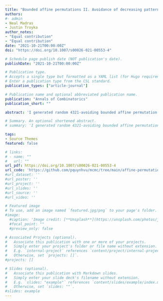 ```yaml
---
title: "Bounded affine permutations II. Avoidance of decreasing patterns"
authors:
#- admin
- Neal Madras
- Justin Troyka
author_notes:
- "Equal contribution"
- "Equal contribution"
date: "2021-10-21T00:00:00Z"
doi: "https://doi.org/10.1007/s00026-021-00553-4"

# Schedule page publish date (NOT publication's date).
publishDate: "2021-10-21T00:00:00Z"

# Publication type.
# Accepts a single type but formatted as a YAML list (for Hugo requirements).
# Enter a publication type from the CSL standard.
publication_types: ["article-journal"]

# Publication name and optional abbreviated publication name.
publication: "Annals of Combinatorics"
publication_short: ""

abstract: 'I generated random 4321-avoiding bounded affine permutation of size 500 using a Markov chain Monte Carlo algorithm (Figures 6 and 8) under the supervision of the first author, [**Professor Neal Madras**](https://madras.mathstats.yorku.ca/).'

# Summary. An optional shortened abstract.
# summary: 'I generated random 4321-avoiding bounded affine permutation of size 500 using a Markov chain Monte Carlo algorithm (Figures 6 and 8) under the supervision of the first author, [**Professor Neal Madras**](https://madras.mathstats.yorku.ca/).'

tags:
- Source Themes
featured: false

# links:
# - name: ""
#   url: ""
url_pdf: https://doi.org/10.1007/s00026-021-00553-4
url_code: 'https://github.com/pquynhvu/mcmc/tree/main/affine-permutation'
#url_dataset: ''
#url_poster: ''
#url_project: ''
#url_slides: ''
#url_source: ''
#url_video: ''

# Featured image
# To use, add an image named `featured.jpg/png` to your page's folder. 
#image:
  #caption: 'Image credit: [**Unsplash**](https://unsplash.com/photos/jdD8gXaTZsc)'
  #focal_point: ""
  #preview_only: false

# Associated Projects (optional).
#   Associate this publication with one or more of your projects.
#   Simply enter your project's folder or file name without extension.
#   E.g. `internal-project` references `content/project/internal-project/index.md`.
#   Otherwise, set `projects: []`.
#projects: []

# Slides (optional).
#   Associate this publication with Markdown slides.
#   Simply enter your slide deck's filename without extension.
#   E.g. `slides: "example"` references `content/slides/example/index.md`.
#   Otherwise, set `slides: ""`.
#slides: example
---
```


